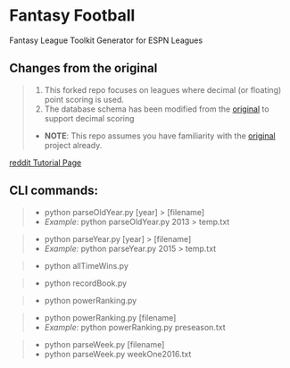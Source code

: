 # Fantasy Football
Fantasy League Toolkit Generator for ESPN Leagues

## Changes from the original
> 1. This forked repo focuses on leagues where decimal (or floating) point scoring is used.
> 2. The database schema has been modified from the [original](https://github.com/jpmayer/fantasy) to support decimal scoring
> * __NOTE__: This repo assumes you have familiarity with the [original](https://github.com/jpmayer/fantasy) project already.

[reddit Tutorial Page](https://www.reddit.com/r/fantasyfootball/comments/526bhh/espn_leagues_add_nice_looking_htmlcss_power/)



## CLI commands:
> * python parseOldYear.py [year] > [filename]
> * *Example*: python parseOldYear.py 2013 > temp.txt

> * python parseYear.py [year] > [filename]
> * *Example:* python parseYear.py 2015 > temp.txt

> * python allTimeWins.py

> * python recordBook.py

> * python powerRanking.py

> * python powerRanking.py [filename]
> * *Example:* python powerRanking.py preseason.txt

> * python parseWeek.py [filename]
> * python parseWeek.py weekOne2016.txt
